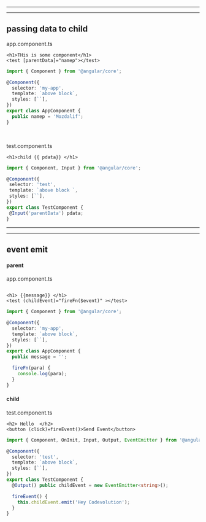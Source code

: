 -----------------------------------------
-----------------------------------------
## passing data to child

app.component.ts
```blade 
<h1>THis is some component</h1>
<test [parentData]="namep"></test>
```
```ts
import { Component } from '@angular/core';

@Component({
  selector: 'my-app',
  template: `above block`,
  styles: [``],
})
export class AppComponent {
  public namep = 'Mozdalif';
}


```
<br>

test.component.ts
```blade
<h1>child {{ pdata}} </h1> 
 ```
 ```ts
 import { Component, Input } from '@angular/core';

@Component({
  selector: 'test',
  template: `above block `,
  styles: [``],
})
export class TestComponent {
  @Input('parentData') pdata;
}

 
 ````
 



-------------------------------------------
----------------------------------------

## event emit
#### parent 
app.component.ts
```blade

<h1> {{message}} </h1>
<test (childEvent)="fireFn($event)" ></test>

```

```ts
import { Component } from '@angular/core';

@Component({
  selector: 'my-app',
  template: `above block`,
  styles: [``],
})
export class AppComponent {
  public message = '';

  fireFn(para) {
    console.log(para);
  }
}

```
#### child


test.component.ts
```blade
<h2> Hello  </h2>
<button (click)=fireEvent()>Send Event</button>
```
```ts
import { Component, OnInit, Input, Output, EventEmitter } from '@angular/core';

@Component({
  selector: 'test',
  template: `above block`,
  styles: [``],
})
export class TestComponent {
  @Output() public childEvent = new EventEmitter<string>();

  fireEvent() {
    this.childEvent.emit('Hey Codevolution');
  }
}

```

